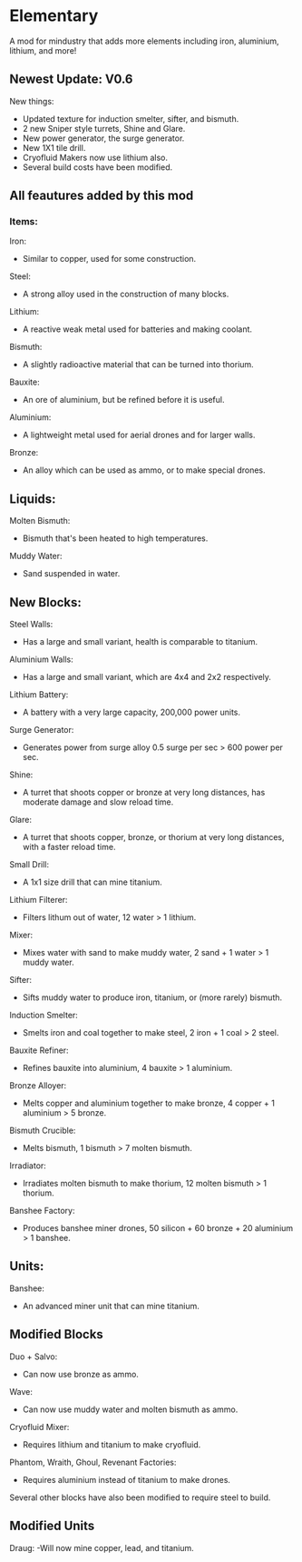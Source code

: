 # Elementary

A mod for mindustry that adds more elements including iron, aluminium, lithium, and more!

## Newest Update: V0.6

New things:
- Updated texture for induction smelter, sifter, and bismuth.
- 2 new Sniper style turrets, Shine and Glare.
- New power generator, the surge generator.
- New 1X1 tile drill.
- Cryofluid Makers now use lithium also.
- Several build costs have been modified.

## All feautures added by this mod

### Items:

Iron:
- Similar to copper, used for some construction.

Steel:
- A strong alloy used in the construction of many blocks.

Lithium:
- A reactive weak metal used for batteries and making coolant.

Bismuth:
- A slightly radioactive material that can be turned into thorium.

Bauxite:
- An ore of aluminium, but be refined before it is useful.

Aluminium:
- A lightweight metal used for aerial drones and for larger walls.

Bronze:
- An alloy which can be used as ammo, or to make special drones.

## Liquids:

Molten Bismuth:
- Bismuth that's been heated to high temperatures.

Muddy Water:
- Sand suspended in water.

## New Blocks:

Steel Walls:
- Has a large and small variant, health is comparable to titanium.

Aluminium Walls:
- Has a large and small variant, which are 4x4 and 2x2 respectively.

Lithium Battery:
- A battery with a very large capacity, 200,000 power units.

Surge Generator:
- Generates power from surge alloy 0.5 surge per sec > 600 power per sec.

Shine:
- A turret that shoots copper or bronze at very long distances, has moderate damage and slow reload time.

Glare:
- A turret that shoots copper, bronze, or thorium at very long distances, with a  faster reload time.

Small Drill:
- A 1x1 size drill that can mine titanium.

Lithium Filterer:
- Filters lithum out of water, 12 water > 1 lithium.

Mixer:
- Mixes water with sand to make muddy water, 2 sand + 1 water > 1 muddy water.

Sifter:
- Sifts muddy water to produce iron, titanium, or (more rarely) bismuth.

Induction Smelter:
- Smelts iron and coal together to make steel, 2 iron + 1 coal > 2 steel.

Bauxite Refiner:
- Refines bauxite into aluminium, 4 bauxite > 1 aluminium.

Bronze Alloyer:
- Melts copper and aluminium together to make bronze, 4 copper + 1 aluminium > 5 bronze.

Bismuth Crucible:
- Melts bismuth, 1 bismuth > 7 molten bismuth.

Irradiator:
- Irradiates molten bismuth to make thorium, 12 molten bismuth > 1 thorium.

Banshee Factory:
- Produces banshee miner drones, 50 silicon + 60 bronze + 20 aluminium > 1 banshee.

## Units:

Banshee:
- An advanced miner unit that can mine titanium.

## Modified Blocks

Duo + Salvo:
- Can now use bronze as ammo.

Wave:
- Can now use muddy water and molten bismuth as ammo.

Cryofluid Mixer:
- Requires lithium and titanium to make cryofluid.

Phantom, Wraith, Ghoul, Revenant Factories:
- Requires aluminium instead of titanium to make drones.

Several other blocks have also been modified to require steel to build.

## Modified Units

Draug:
-Will now mine copper, lead, and titanium.


